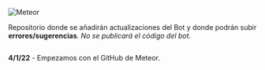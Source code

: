 ![Meteor](https://i.imgur.com/Z69ziZj.png "el mejor bot")

Repositorio donde se añadirán actualizaciones del Bot y donde podrán subir **errores/sugerencias**. _No se publicará el código del bot_.

```

```

**4/1/22** - Empezamos con el GitHub de Meteor.
